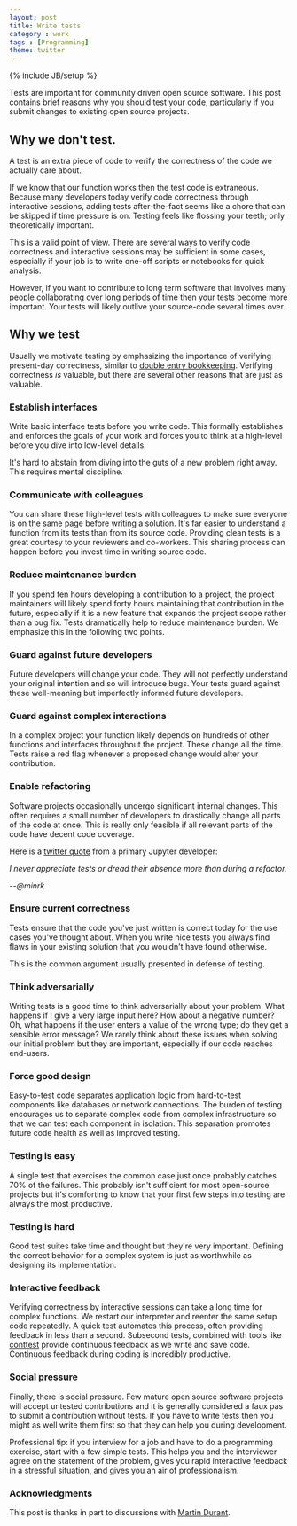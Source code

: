 ```yaml
---
layout: post
title: Write tests
category : work
tags : [Programming]
theme: twitter
---
```

{% include JB/setup %}

Tests are important for community driven open source software.
This post contains brief reasons why you should test your code, particularly if
you submit changes to existing open source projects.

## Why we don't test.

A test is an extra piece of code to verify the correctness of the code we
actually care about.

If we know that our function works then the test code is extraneous.  Because
many developers today verify code correctness through interactive sessions,
adding tests after-the-fact seems like a chore that can be skipped if time
pressure is on.  Testing feels like flossing your teeth; only theoretically
important.

This is a valid point of view. There are several ways to verify code
correctness and interactive sessions may be sufficient in some cases,
especially if your job is to write one-off scripts or notebooks for quick
analysis.

However, if you want to contribute to long term software that involves many
people collaborating over long periods of time then your tests become more
important.  Your tests will likely outlive your source-code several times over.

## Why we test

Usually we motivate testing by emphasizing the importance of verifying
present-day correctness, similar to [double entry
bookkeeping](https://en.wikipedia.org/wiki/Double-entry_bookkeeping_system).
Verifying correctness *is* valuable, but there are several other reasons that
are just as valuable.

### Establish interfaces

Write basic interface tests before you write code.  This formally establishes
and enforces the goals of your work and forces you to think at a high-level
before you dive into low-level details.

It's hard to abstain from diving into the guts of a new problem right away.
This requires mental discipline.

### Communicate with colleagues

You can share these high-level tests with colleagues to make sure everyone is
on the same page before writing a solution.  It's far easier to understand a
function from its tests than from its source code.  Providing clean tests is a
great courtesy to your reviewers and co-workers.  This sharing process can
happen before you invest time in writing source code.

### Reduce maintenance burden

If you spend ten hours developing a contribution to a project, the project
maintainers will likely spend forty hours maintaining that contribution in the
future, especially if it is a new feature that expands the project scope rather
than a bug fix.  Tests dramatically help to reduce maintenance burden.  We
emphasize this in the following two points.

### Guard against future developers

Future developers will change your code.  They will not perfectly understand
your original intention and so will introduce bugs.  Your tests guard against
these well-meaning but imperfectly informed future developers.

### Guard against complex interactions

In a complex project your function likely depends on hundreds of other
functions and interfaces throughout the project.  These change all the time.
Tests raise a red flag whenever a proposed change would alter your
contribution.

### Enable refactoring

Software projects occasionally undergo significant internal changes.  This
often requires a small number of developers to drastically change all parts of
the code at once.  This is really only feasible if all relevant parts of the
code have decent code coverage.

Here is a [twitter quote](https://twitter.com/minrk/status/505111560394530816)
from a primary Jupyter developer:

*I never appreciate tests or dread their absence more than during a refactor.*

*--@minrk*

### Ensure current correctness

Tests ensure that the code you've just written is correct today for the use
cases you've thought about.  When you write nice tests you always find flaws in
your existing solution that you wouldn't have found otherwise.

This is the common argument usually presented in defense of testing.

### Think adversarially

Writing tests is a good time to think adversarially about your problem.  What
happens if I give a very large input here?  How about a negative number?  Oh,
what happens if the user enters a value of the wrong type; do they get a
sensible error message?  We rarely think about these issues when solving our
initial problem but they are important, especially if our code reaches
end-users.

### Force good design

Easy-to-test code separates application logic from hard-to-test components like
databases or network connections.  The burden of testing encourages us to
separate complex code from complex infrastructure so that we can test each
component in isolation.  This separation promotes future code health as well as
improved testing.

### Testing is easy

A single test that exercises the common case just once probably catches 70% of
the failures.  This probably isn't sufficient for most open-source projects but
it's comforting to know that your first few steps into testing are always the
most productive.

### Testing is hard

Good test suites take time and thought but they're very important.  Defining
the correct behavior for a complex system is just as worthwhile as designing
its implementation.

### Interactive feedback

Verifying correctness by interactive sessions can take a long time for complex
functions.  We restart our interpreter and reenter the same setup code
repeatedly.  A quick test automates this process, often providing feedback in
less than a second.  Subsecond tests, combined with tools like
[conttest](https://pypi.python.org/pypi/conttest) provide continuous feedback
as we write and save code.  Continuous feedback during coding is incredibly
productive.

### Social pressure

Finally, there is social pressure.  Few mature open source software projects
will accept untested contributions and it is generally considered a faux pas to
submit a contribution without tests.  If you have to write tests then you might
as well write them first so that they can help you during development.

Professional tip: if you interview for a job and have to do a programming
exercise, start with a few simple tests.  This helps you and the interviewer
agree on the statement of the problem, gives you rapid interactive feedback in
a stressful situation, and gives you an air of professionalism.


### Acknowledgments

This post is thanks in part to discussions with
[Martin Durant](https://github.com/martindurant).
